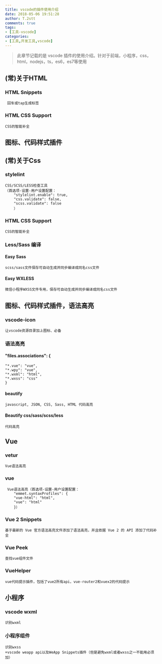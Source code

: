 ```yaml
---
title: vscode的插件使用介绍
date: 2018-05-06 19:51:28
author: T.2stt
comments: true
tags:
- [工具-vscode]
categories:
- [工具,开发工具,vscode]
---
```


>此章节记载的是 vscode 插件的使用介绍。针对于前端，小程序，css，html，nodejs，ts，es6，es7等使用

## (常)关于HTML
### HTML Snippets
	 回车或tap生成标签
### HTML CSS Support 
	CSS的智能补全
## 图标、代码样式插件

## (常)关于Css
### stylelint
	CSS/SCSS/LESS检查工具 
	（首选项-设置-用户设置配置： 
		"stylelint.enable": true, 
		"css.validate": false, 
		"scss.validate": false 
		）
### HTML CSS Support 
	CSS的智能补全
	
### Less/Sass 编译
#### Easy Sass 
	scss/sass文件保存可自动生成并同步编译成同名css文件
#### Easy WXLESS
	微信小程序WXSS文件专用，保存可自动生成并同步编译成同名css文件


## 图标、代码样式插件，语法高亮
### vscode-icon
	让vscode资源目录加上图标、必备
### 语法高亮
#### "files.associations": { 
	"*.vue": "vue", 
	"*.wpy": "vue", 
	"*.wxml": "html", 
	"*.wxss": "css" 
	}
#### beautify
	javascript, JSON, CSS, Sass, HTML 代码高亮
#### Beautify css/sass/scss/less
	代码高亮
	
## Vue
### vetur
	Vue语法高亮
### vue
	 Vue语法高亮（首选项-设置-用户设置配置： 
		"emmet.syntaxProfiles": { 
		"vue-html": "html", 
		"vue": "html"
		}）
### Vue 2 Snippets 
	基于最新的 Vue 官方语法高亮文件添加了语法高亮，并且依据 Vue 2 的 API 添加了代码补全
### Vue Peek
	查找vue组件文件
### VueHelper 
	vue代码提示插件，包括了vue2所有api，vue-router2和vuex2的代码提示
	
## 小程序
### vscode wxml
	识别wxml
### 小程序组件
	识别wxss
	+vscode weapp api以及WeApp Snippets插件（但是避免wxml或者wxss之一不能用必须加）


	


